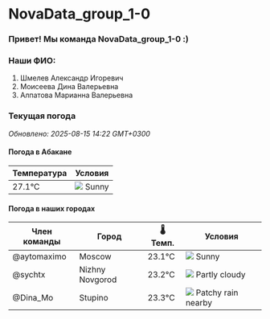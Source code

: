 # NovaData_group_1-0
### Привет! Мы команда NovaData_group_1-0 :)

### Наши ФИО:
1. Шмелев Александр Игоревич
2. Моисеева Дина Валерьевна
3. Алпатова Марианна Валерьевна

### Текущая погода
<!-- WEATHER:START -->
_Обновлено: 2025-08-15 14:22 GMT+0300_

#### Погода в Абакане

| Температура | Условия |
|-------------|----------|
| 27.1°C     | ![](https://cdn.weatherapi.com/weather/64x64/day/113.png) Sunny |

#### Погода в наших городах

| Член команды  | Город               | 🌡️ Темп.  | Условия          |
|---------------|---------------------|-----------|--------------------|
| @aytomaximo    | Moscow              |   23.1°C | ![](https://cdn.weatherapi.com/weather/64x64/day/113.png) Sunny        |
| @sychtx        | Nizhny Novgorod     |   23.2°C | ![](https://cdn.weatherapi.com/weather/64x64/day/116.png) Partly cloudy |
| @Dina_Mo       | Stupino             |   23.3°C | ![](https://cdn.weatherapi.com/weather/64x64/day/176.png) Patchy rain nearby |

<!-- WEATHER:END -->
